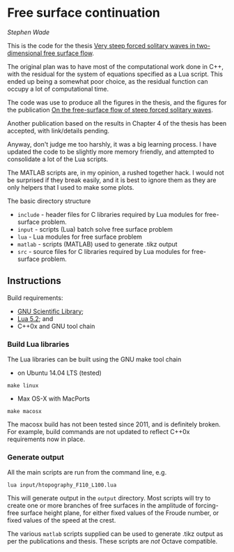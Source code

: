 Free surface continuation
=========================

_Stephen Wade_

This is the code for the thesis
[Very steep forced solitary waves in two-dimensional free surface flow][thesis_link].

The original plan was to have most of the computational work done in C++, with
the residual for the system of equations specified as a Lua script. This ended
up being a somewhat poor choice, as the residual function can occupy a lot of
computational time.

The code was use to produce all the figures in the thesis, and the figures for
the publication [On the free-surface flow of steep forced solitary waves][jfm_link].

Another publication based on the results in Chapter 4 of the thesis has been
accepted, with link/details pending.

Anyway, don't judge me too harshly, it was a big learning process. I have
updated the code to be slightly more memory friendly, and attempted to
consolidate a lot of the Lua scripts.

The MATLAB scripts are, in my opinion, a rushed together hack. I would not be
surprised if they break easily, and it is best to ignore them as they are only
helpers that I used to make some plots.

The basic directory structure

  - `include` - header files for C libraries required by Lua modules for free-
      surface problem.
  - `input` - scripts (Lua) batch solve free surface problem
  - `lua` - Lua modules for free surface problem
  - `matlab` - scripts (MATLAB) used to generate .tikz output
  - `src` - source files for C libraries required by Lua modules for free-
      surface problem.

## Instructions

Build requirements:

  - [GNU Scientific Library][gsl_link];
  - [Lua 5.2][lua_link]; and
  - C++0x and GNU tool chain

### Build Lua libraries

The Lua libraries can be built using the GNU make tool chain

  - on Ubuntu 14.04 LTS (tested)
  ```
  make linux
  ```
  - Max OS-X with MacPorts
  ```
  make macosx
  ```

The macosx build has not been tested since 2011, and is definitely broken. For
example, build commands are not updated to reflect C++0x requirements now in
place.

### Generate output

All the main scripts are run from the command line, e.g.

```
lua input/htopography_F110_L100.lua
```

This will generate output in the `output` directory. Most scripts will try to
create one or more branches of free surfaces in the amplitude of forcing-free
surface height plane, for either fixed values of the Froude number, or fixed
values of the speed at the crest.

The various `matlab` scripts supplied can be used to generate .tikz output as
per the publications and thesis. These scripts are _not_ Octave compatible.

[thesis_link]: http://hdl.handle.net/2440/97905 
[jfm_link]: https://doi.org/10.1017/jfm.2013.590
[gsl_link]: https://www.gnu.org/software/gsl/
[lua_link]: https://www.lua.org/manual/5.2/

